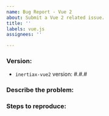 ```yaml
---
name: Bug Report - Vue 2
about: Submit a Vue 2 related issue.
title: ''
labels: vue.js
assignees: ''

---
```


### Version:

- `inertiax-vue2` version: #.#.#

### Describe the problem:

<!--
  Explain the behavior you're seeing that you think is a bug,
  and explain how you think things should behave instead.
-->

### Steps to reproduce:

<!--
  Please carefully explain the steps to reproduce this issue.
  We can't help you without a reproduction.
-->
